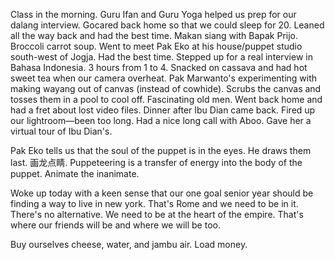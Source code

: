Class in the morning. Guru Ifan and Guru Yoga helped us prep for our dalang interview. Gocared back home so that we could sleep for 20. Leaned all the way back and had the best time. Makan siang with Bapak Prijo. Broccoli carrot soup. Went to meet Pak Eko at his house/puppet studio south-west of Jogja. Had the best time. Stepped up for a real interview in Bahasa Indonesia. 3 hours from 1 to 4. Snacked on cassava and had hot sweet tea when our camera overheat. Pak Marwanto's experimenting with making wayang out of canvas (instead of cowhide). Scrubs the canvas and tosses them in a pool to cool off. Fascinating old men. Went back home and had a fret about lost video files. Dinner after Ibu Dian came back. Fired up our lightroom—been too long. Had a nice long call with Aboo. Gave her a virtual tour of Ibu Dian's. 

Pak Eko tells us that the soul of the puppet is in the eyes. He draws them last. 画龙点睛. Puppeteering is a transfer of energy into the body of the puppet. Animate the inanimate.

Woke up today with a keen sense that our one goal senior year should be finding a way to live in new york. That's Rome and we need to be in it. There's no alternative. We need to be at the heart of the empire. That's where our friends will be and where we will be too.

Buy ourselves cheese, water, and jambu air. Load money.
